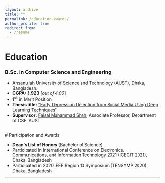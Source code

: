 ```yaml
---
layout: archive
title: ""
permalink: /education-awards/
author_profile: true
redirect_from:
  - /resume
---
```



# Education

### B.Sc. in Computer Science and Engineering


* Ahsanullah University of Science and Technology (AUST), Dhaka, Bangladesh.
* **CGPA:  3.923** [*out of 4.00*]
* **1<sup>st</sup>** in Merit Position
* **Thesis title:** ["Early Depression Detection from Social Media Using Deep Learning Techniques"](https://Farzad-1996.github.io/files/Farzad_B.Sc._Thesis.pdf) 
* **Supervisor:** [Faisal Muhammad Shah](https://scholar.google.com/citations?user=su683LQAAAAJ&hl=en), Associate Professor, Department of CSE, AUST

<br /> 
# Participation and Awards

* **Dean's List of Honors** (Bachelor of Science)
* Participated in International Conference on Electronics, Communications, and Information Technology 2021 (ICECIT 2021), Dhaka, Bangladesh
* Participated in 2020 IEEE Region 10 Symposium (TENSYMP 2020), Dhaka, Bangladesh


___________________________________________
